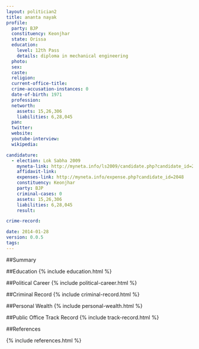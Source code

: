 ```yaml
---
layout: politician2
title: ananta nayak
profile: 
  party: BJP
  constituency: Keonjhar
  state: Orissa
  education: 
    level: 12th Pass
    details: diploma in mechanical engineering
  photo: 
  sex: 
  caste: 
  religion: 
  current-office-title: 
  crime-accusation-instances: 0
  date-of-birth: 1971
  profession: 
  networth: 
    assets: 15,26,306
    liabilities: 6,28,045
  pan: 
  twitter: 
  website: 
  youtube-interview: 
  wikipedia: 

candidature: 
  - election: Lok Sabha 2009
    myneta-link: http://myneta.info/ls2009/candidate.php?candidate_id=2048
    affidavit-link: 
    expenses-link: http://myneta.info/expense.php?candidate_id=2048
    constituency: Keonjhar 
    party: BJP
    criminal-cases: 0
    assets: 15,26,306
    liabilities: 6,28,045
    result:  

crime-record: 

date: 2014-01-28
version: 0.0.5
tags: 
---
```

##Summary


##Education
{% include education.html %}


##Political Career
{% include political-career.html %}


##Criminal Record
{% include criminal-record.html %}


##Personal Wealth
{% include personal-wealth.html %}


##Public Office Track Record
{% include track-record.html %}


##References


{% include references.html %}